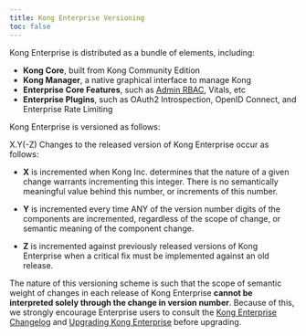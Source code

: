 ```yaml
---
title: Kong Enterprise Versioning
toc: false
---
```


Kong Enterprise is distributed as a bundle of elements, including:

- **Kong Core**, built from Kong Community Edition
- **Kong Manager**, a native graphical interface to manage Kong
- **Enterprise Core Features**, such as [Admin RBAC](https://support.konghq.com/hc/en-us/articles/115001049953-Setting-Up-Admin-API-RBAC), Vitals, etc
- **Enterprise Plugins**, such as OAuth2 Introspection, OpenID Connect, and Enterprise Rate Limiting

Kong Enterprise is versioned as follows:

X.Y(-Z)
Changes to the released version of Kong Enterprise occur as follows:

- **X** is incremented when Kong Inc. determines that the nature of a given 
change warrants incrementing this integer. There is no semantically meaningful 
value behind this number, or increments of this number.

- **Y** is incremented every time ANY of the version number digits of the 
components are incremented, regardless of the scope of change, or semantic 
meaning of the component change.

- **Z** is incremented against previously released versions of Kong Enterprise 
when a critical fix must be implemented against an old release.

The nature of this versioning scheme is such that the scope of semantic weight 
of changes in each release of Kong Enterprise **cannot be interpreted solely 
through the change in version number**. Because of this, we strongly encourage 
Enterprise users to consult the 
[Kong Enterprise Changelog](/enterprise/changelog) and 
[Upgrading Kong Enterprise](https://support.konghq.com/hc/en-us/articles/115009693288-Upgrading-Kong) 
before upgrading.

